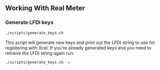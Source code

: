 ## Working With Real Meter


### Generate LFDI keys


```bash
./scripts/generate_keys.sh
```

This script will generate new keys and print out the LFDI string to use for registering with Xcel. If you're already generated keys and you need to retrieve the LFDI string again run:

```bash
./scripts/generate_keys.sh -p
```